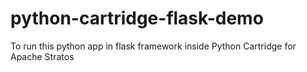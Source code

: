 python-cartridge-flask-demo
===========================

To run this python app in flask framework inside Python Cartridge for Apache Stratos
